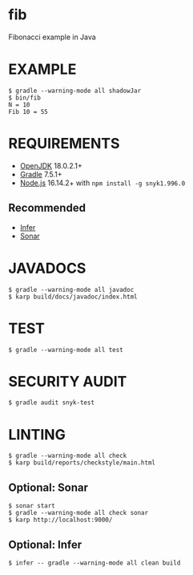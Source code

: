 # fib

Fibonacci example in Java

# EXAMPLE

```console
$ gradle --warning-mode all shadowJar
$ bin/fib
N = 10
Fib 10 = 55
```

# REQUIREMENTS

* [OpenJDK](https://openjdk.org/) 18.0.2.1+
* [Gradle](https://gradle.org/) 7.5.1+
* [Node.js](https://nodejs.org/en) 16.14.2+ with `npm install -g snyk1.996.0`

## Recommended

* [Infer](http://fbinfer.com/)
* [Sonar](http://www.sonarqube.org/)

# JAVADOCS

```console
$ gradle --warning-mode all javadoc
$ karp build/docs/javadoc/index.html
```

# TEST

```console
$ gradle --warning-mode all test
```

# SECURITY AUDIT

```console
$ gradle audit snyk-test
```

# LINTING

```console
$ gradle --warning-mode all check
$ karp build/reports/checkstyle/main.html
```

## Optional: Sonar

```console
$ sonar start
$ gradle --warning-mode all check sonar
$ karp http://localhost:9000/
```

## Optional: Infer

```console
$ infer -- gradle --warning-mode all clean build
```
